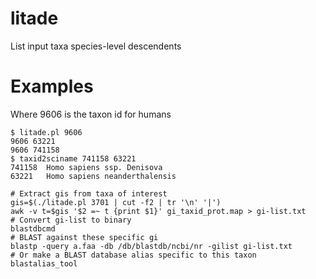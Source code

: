 litade
======

List input taxa species-level descendents

Examples
========

Where 9606 is the taxon id for humans
```
$ litade.pl 9606
9606 63221
9606 741158
$ taxid2sciname 741158 63221
741158	Homo sapiens ssp. Denisova
63221	Homo sapiens neanderthalensis
```

```
# Extract gis from taxa of interest
gis=$(./litade.pl 3701 | cut -f2 | tr '\n' '|')
awk -v t=$gis '$2 =~ t {print $1}' gi_taxid_prot.map > gi-list.txt
# Convert gi-list to binary
blastdbcmd 
# BLAST against these specific gi
blastp -query a.faa -db /db/blastdb/ncbi/nr -gilist gi-list.txt
# Or make a BLAST database alias specific to this taxon
blastalias_tool 
```
